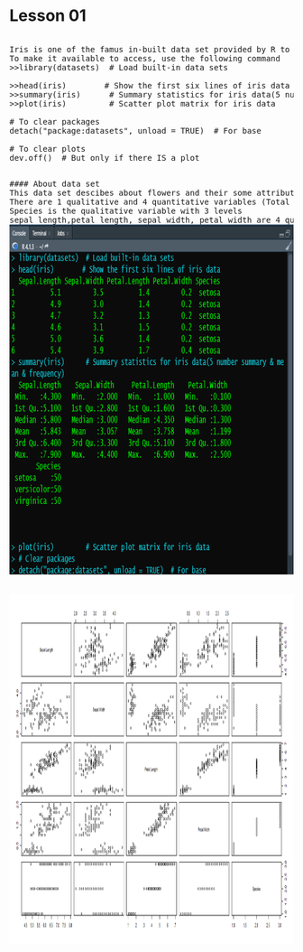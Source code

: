 
# Lesson 01
<pre>

Iris is one of the famus in-built data set provided by R to practicing R
To make it available to access, use the following command
>>library(datasets)  # Load built-in data sets

>>head(iris)        # Show the first six lines of iris data
>>summary(iris)      # Summary statistics for iris data(5 number summary & mean & frequency)
>>plot(iris)         # Scatter plot matrix for iris data

# To clear packages
detach("package:datasets", unload = TRUE)  # For base

# To clear plots
dev.off()  # But only if there IS a plot

</pre>
<pre>
#### About data set
This data set descibes about flowers and their some attributes
There are 1 qualitative and 4 quantitative variables (Total 5)
Species is the qualitative variable with 3 levels
sepal length,petal length, sepal width, petal width are 4 quantitative variable
<img src="https://github.com/FathirAMM/R-programming-in-practice/blob/main/free%20code%20camp/1.png" height="620" width="1100"/>
<br />
<img src="https://github.com/FathirAMM/R-programming-in-practice/blob/main/free%20code%20camp/plot_zoom_.png" height="620" width="1100"/>
</pre>
